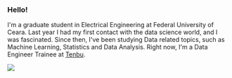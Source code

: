### Hello!

I'm a graduate student in Electrical Engineering at Federal University of Ceara. Last year I had my first contact with the data science world, and I was fascinated.
Since then, I've been studying Data related topics, such as Machine Learning, Statistics and Data Analysis. Right now, I'm a Data Engineer Trainee at <a href="https://www.tenbu.com.br/">Tenbu</a>.



[<img src="https://img.shields.io/badge/LinkedIn-0077B5?style=for-the-badge&logo=linkedin&logoColor=white"/>](https://www.linkedin.com/in/bruno-mascarenhas-/) 
